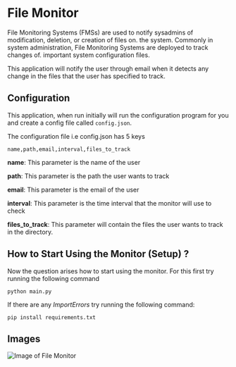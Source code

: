 # File Monitor
File Monitoring Systems (FMSs) are used to notify sysadmins of modification, deletion, or creation of files on. the system. Commonly in system administration, File Monitoring Systems are deployed to track changes of. important system configuration files.

This application will notify the user through email when it detects any change in the files that the user has specified to track.

## Configuration
This application, when run initially will run the configuration program for you and create a config file called ```config.json```.

The configuration file i.e config.json has 5 keys
```
name,path,email,interval,files_to_track
```
**name**: This parameter is the name of the user

**path**: This parameter is the path the user wants to track

**email**: This parameter is the email of the user 

**interval**: This parameter is the time interval that the monitor will use to check 

**files_to_track**: This parameter will contain the files the user wants to track in the directory.

## How to Start Using the Monitor (Setup) ?
Now the question arises how to start using the monitor. For this first try running the following command
```
python main.py
```
If there are any *ImportErrors* try running the following command:
```
pip install requirements.txt
```

## Images
![Image of File Monitor](https://user-images.githubusercontent.com/61897464/201341764-90777194-7cb3-49a8-9d4f-603940d816cb.png)




